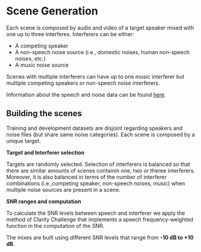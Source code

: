 # Scene Generation

Each scene is composed by audio and video of a target speaker mixed with one up to three interferes. 
Interferers can be either:
- A competing speaker
- A non-speech noise source (i.e., domestic noises, human non-speech noises, etc.)
- A music noise source

Scenes with multiple interferers can have up to one music interferer but multiple competing speakers or non-speech noise interferers. 

Information about the speech and noise data can be found [here](https://challenge.cogmhear.org/#/challenge-data/data-spec).

## Building the scenes

Training and development datasets are disjoint regarding speakers and noise files (but share same noise categories). 
Each scene is composed by a unique target.

**Target and Interferer selection**

Targets are randomly selected. Selection of interferers is balanced so that there are similar amounts of scenes containin one, two or theree interferers. Moreover, it is also balanced in terms of the number of interferer combinations (i.e.,competing speaker, non-speech noises, music) when multiple noise sources are present in a scene. 

**SNR ranges and computation**

To calculate the SNR levels between speech and interferer we apply the method of Clarity Challenge that implements a speech frequency-weighted function in the computation of the SNR. 

The mixes are built using different SNR levels that range from **-10 dB to +10 dB**.




